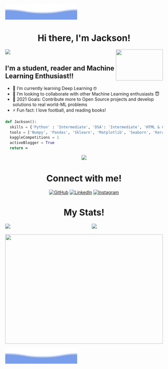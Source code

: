![JackJJCodes](bottom_header.svg)

<h1 align="center"> Hi there, I'm Jackson! </h1>
<img src="https://media.giphy.com/media/hvRJCLFzcasrR4ia7z/giphy.gif" width="25px">

<img align="right" src="/home/jackson/Desktop/Coding/Git-Hub/JackJJCodes/JackFinal.gif" width="150" height="100">

## I'm a student, reader and Machine Learning Enthusiast!!

- 🌱 I’m currently learning Deep Learning 🤓
- 👯 I’m looking to collaborate with other Machine Learning enthusiasts 😇
- 🥅 2021 Goals: Contribute more to Open Source projects and develop solutions to real world-ML problems
- ⚡ Fun fact: I love football, and reading books!

```python
def Jackson():
  skills = {'Python' : 'Intermediate', 'DSA': 'Intermediate', 'HTML & CSS': 'Beginner', 'Javascript' : 'Beginner'}
  tools = ['Numpy', 'Pandas', 'Sklearn', 'Matplotlib', 'Seaborn', 'Keras', 'Flask', 'OpenCV', 'Tensorflow']
  kaggleCompetitions = 1
  activeBlogger = True
  return ∞
```

<p align="center">
<img src="https://visitor-badge.laobi.icu/badge?page_id=JackJJCodes"/>       
</p>

<h1 align="center"> Connect with me! </h1>

<p align="center">
	<a href="https://github.com/JackJJCodes"><img src="https://img.icons8.com/bubbles/50/000000/github.png" alt="GitHub"/></a>
	<a href="https://www.linkedin.com/in/jackson-sondi-0100/"><img src="https://img.icons8.com/bubbles/50/000000/linkedin.png" alt="LinkedIn"/></a>
	<a href="https://www.instagram.com/j_24_07/"><img src="https://img.icons8.com/bubbles/50/000000/instagram.png" alt="Instagram"/></a>
</p>

<h1 align="center"> My Stats! </h1>
<div>
<a href="https://github.com/JackJJCodes">
  <img align="left" width="45%" src="https://github-readme-stats.vercel.app/api?username=JackJJCodes&show_icons=true&theme=radical">
</a>
<a href="https://github.com/JackJJCodes">
  <img align="right" width="45%" src="https://github-readme-streak-stats.herokuapp.com/?user=JackJJCodes&theme=dark)](https://git.io/streak-stats">
</a>
</div>

<br>
<br>

<div>
<a href="https://github.com/JackJJCodes">
  <img align="center" width="100%" height="350px" src="https://github-readme-stats.vercel.app/api/top-langs/?username=JackJJCodes&theme=dark&langs_count=4">
</a>
</div>



![JackJJCodes](bottom_header.svg)
